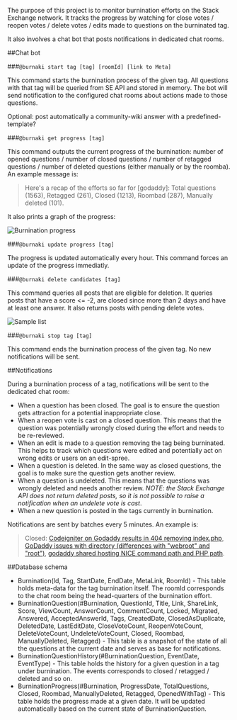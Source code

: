 The purpose of this project is to monitor burnination efforts on the Stack Exchange network. It tracks the progress by watching for close votes / reopen votes / delete votes / edits made to questions on the burninated tag.

It also involves a chat bot that posts notifications in dedicated chat rooms.

##Chat bot

###`@burnaki start tag [tag] [roomId] [link to Meta]`

This command starts the burnination process of the given tag. All questions with that tag will be queried from SE API and stored in memory. The bot will send notification to the configured chat rooms about actions made to those questions.

Optional: post automatically a community-wiki answer with a predefined-template?

###`@burnaki get progress [tag]`

This command outputs the current progress of the burnination: number of opened questions / number of closed questions / number of retagged questions / number of deleted questions (either manually or by the roomba). An example message is:

> Here's a recap of the efforts so far for [godaddy]: Total questions (1563), Retagged (261), Closed (1213), Roombad (287), Manually deleted (101).

It also prints a graph of the progress:

![Burnination progress](http://i.stack.imgur.com/O3TPr.png)

###`@burnaki update progress [tag]`

The progress is updated automatically every hour. This command forces an update of the progress immediatly.

###`@burnaki delete candidates [tag]`

This command queries all posts that are eligible for deletion. It queries posts that have a score <= -2, are closed since more than 2 days and have at least one answer. It also returns posts with pending delete votes.

![Sample list](http://i.stack.imgur.com/dUlb8.png)

###`@burnaki stop tag [tag]`

This command ends the burnination process of the given tag. No new notifications will be sent.

##Notifications

During a burnination process of a tag, notifications will be sent to the dedicated chat room:

 - When a question has been closed. The goal is to ensure the question gets attraction for a potential inappropriate close.
 - When a reopen vote is cast on a closed question. This means that the question was potentially wrongly closed during the effort and needs to be re-reviewed.
 - When an edit is made to a question removing the tag being burninated. This helps to track which questions were edited and potentially act on wrong edits or users on an edit-spree.
 - When a question is deleted. In the same way as closed questions, the goal is to make sure the question gets another review.
 - When a question is undeleted. This means that the questions was wrongly deleted and needs another review. _NOTE: the Stack Exchange API does not return deleted posts, so it is not possible to raise a notification when an undelete vote is cast_.
 - When a new question is posted in the tags currently in burnination.

Notifications are sent by batches every 5 minutes. An example is:

> Closed: [Codeigniter on Godaddy results in 404 removing index.php](http://stackoverflow.com/q/20163488), [GoDaddy issues with directory (differences with "webroot" and "root")](http://stackoverflow.com/q/20528283), [godaddy shared hosting NICE command path and PHP path](http://stackoverflow.com/q/19869437). 

##Database schema

 - Burnination(Id, Tag, StartDate, EndDate, MetaLink, RoomId) - This table holds meta-data for the tag burnination itself. The roomId corresponds to the chat room being the head-quarters of the burnination effort.
 - BurninationQuestion(#Burnination, QuestionId, Title, Link, ShareLink, Score, ViewCount, AnswerCount, CommentCount, Locked, Migrated, Answered, AcceptedAnswerId, Tags, CreatedDate, ClosedAsDuplicate, DeletedDate, LastEditDate, CloseVoteCount, ReopenVoteCount, DeleteVoteCount, UndeleteVoteCount, Closed, Roombad, ManuallyDeleted, Retagged) - This table is a snapshot of the state of all the questions at the current date and serves as base for notifications.
 - BurninationQuestionHistory(#BurninationQuestion, EventDate, EventType) - This table holds the history for a given question in a tag under burnination. The events corresponds to closed / retagged / deleted and so on.
 - BurninationProgress(#Burnination, ProgressDate, TotalQuestions, Closed, Roombad, ManuallyDeleted, Retagged, OpenedWithTag) - This table holds the progress made at a given date. It will be updated automatically based on the current state of BurninationQuestion.
